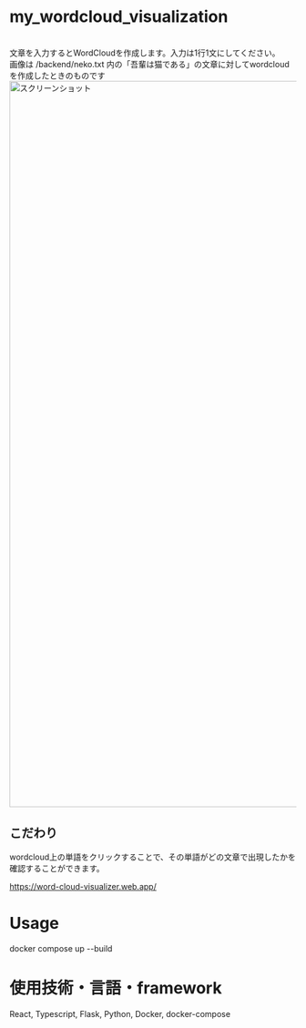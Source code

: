 # my_wordcloud_visualization

<br>
文章を入力するとWordCloudを作成します。入力は1行1文にしてください。
<br>
画像は /backend/neko.txt 内の「吾輩は猫である」の文章に対してwordcloudを作成したときのものです

<img width="1276" alt="スクリーンショット" src="https://user-images.githubusercontent.com/56148137/132624791-5ad29911-3ac6-4e43-9d3f-5d6c9932ba77.png">

## こだわり
wordcloud上の単語をクリックすることで、その単語がどの文章で出現したかを確認することができます。


https://word-cloud-visualizer.web.app/

# Usage
docker compose up --build

# 使用技術・言語・framework
React, Typescript, Flask, Python, Docker, docker-compose
